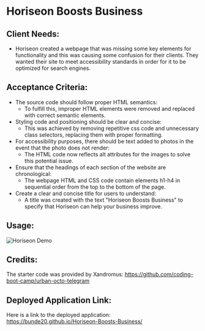 # Horiseon Boosts Business

## Client Needs:
- Horiseon created a webpage that was missing some key elements for functionality and this was causing some confusion for their clients. They wanted their site to meet accessibility standards in order for it to be optimized for search engines.

## Acceptance Criteria:
- The source code should follow proper HTML semantics:
    - To fulfill this, improper HTML elements were removed and replaced with correct semantic elements.
- Styling code and positioning should be clear and concise:
    - This was achieved by removing repetitive css code and unnecessary class selectors, replacing them with proper formatting.
- For accessibility purposes, there should be text added to photos in the event that the photo does not render:
    - The HTML code now reflects alt attributes for the images to solve this potential issue.
- Ensure that the headings of each section of the website are chronological:
    - The webpage HTML and CSS code contain elements h1-h4 in sequential order from the top to the bottom of the page.
- Create a clear and concise title for users to understand:
    - A title was created with the text "Horiseon Boosts Business" to specify that Horiseon can help your business improve.

## Usage:
![Horiseon Demo](https://github.com/Bunde20/Horiseon-Boosts-Business/assets/135177057/889afd87-ffb7-41fd-bddc-ee5b4a9b385d)

## Credits:
The starter code was provided by Xandromus: https://github.com/coding-boot-camp/urban-octo-telegram

## Deployed Application Link:
Here is a link to the deployed application: https://bunde20.github.io/Horiseon-Boosts-Business/

